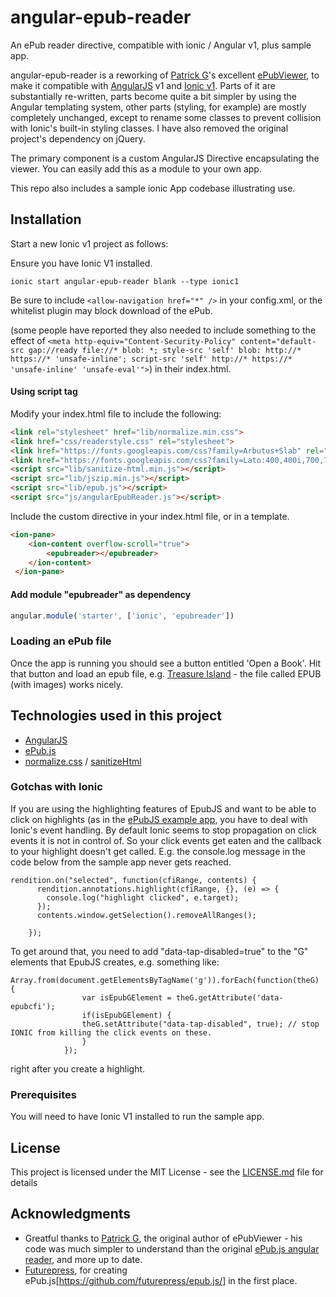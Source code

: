 # angular-epub-reader
An ePub reader directive, compatible with ionic / Angular v1, plus sample app.

angular-epub-reader is a reworking of [Patrick G](https://github.com/geek1011)'s excellent [ePubViewer](https://github.com/geek1011/ePubViewer), to make it compatible with [AngularJS] v1 and
[Ionic v1](https://ionicframework.com/docs/v1/). Parts of it are substantially re-written, parts become quite a bit simpler by using the Angular templating system, other parts (styling, for
example) are mostly completely unchanged, except to rename some classes to prevent collision with Ionic's built-in styling classes. I have also removed the original project's dependency on jQuery.

The primary component is a custom AngularJS Directive encapsulating the viewer. You can easily add this as a module to your own app. 

This repo also includes a sample ionic  App codebase illustrating use.

## Installation

Start a new Ionic v1 project as follows:

Ensure you have Ionic V1 installed.

```
ionic start angular-epub-reader blank --type ionic1
```

Be sure to include `<allow-navigation href="*" />` in your config.xml, or the whitelist plugin may block download of the ePub.

(some people have reported they also needed to include something to the effect of 
`<meta http-equiv="Content-Security-Policy"
		content="default-src gap://ready file://* blob: *; style-src 'self' blob: http://* https://* 'unsafe-inline'; script-src 'self' http://* https://* 'unsafe-inline' 'unsafe-eval'">`) in their index.html.

#### Using script tag


Modify your index.html file to include the following:

```html
<link rel="stylesheet" href="lib/normalize.min.css">
<link href="css/readerstyle.css" rel="stylesheet">
<link href="https://fonts.googleapis.com/css?family=Arbutus+Slab" rel="stylesheet">
<link href="https://fonts.googleapis.com/css?family=Lato:400,400i,700,700i" rel="stylesheet">
<script src="lib/sanitize-html.min.js"></script>
<script src="lib/jszip.min.js"></script>
<script src="lib/epub.js"></script>
<script src="js/angularEpubReader.js"></script>
```

Include the custom directive in your index.html file, or in a template.

```html
<ion-pane>
    <ion-content overflow-scroll="true">
    	<epubreader></epubreader>
    </ion-content>
 </ion-pane>
```

#### Add module "epubreader" as dependency
```js
angular.module('starter', ['ionic', 'epubreader'])
```

### Loading an ePub file

Once the app is running you should see a button entitled 'Open a Book'. Hit that button and load an epub file, e.g. [Treasure Island](http://www.gutenberg.org/ebooks/120) - the file called
EPUB (with images) works nicely.

## Technologies used in this project

- [AngularJS] 
- [ePub.js](https://github.com/futurepress/epub.js/)
- [normalize.css](https://necolas.github.io/normalize.css/) / [sanitizeHtml](https://www.npmjs.com/package/sanitize-html)

### Gotchas with Ionic

If you are using the highlighting features of EpubJS and want to be able to click on highlights (as in the [ePubJS example app](https://github.com/futurepress/epub.js#examples), you have to
deal with Ionic's event handling. By default Ionic seems to stop propagation on click events it is not in control of. So your click events get eaten and the callback to your highlight
doesn't get called. E.g. the console.log message in the code below from the sample app  never gets reached.

```
rendition.on("selected", function(cfiRange, contents) {
      rendition.annotations.highlight(cfiRange, {}, (e) => {
        console.log("highlight clicked", e.target);
      });
      contents.window.getSelection().removeAllRanges();

    });
```

To get around that, you need to add "data-tap-disabled=true" to the "G" elements that EpubJS creates, e.g. something like: 

```
Array.from(document.getElementsByTagName('g')).forEach(function(theG) {
			    var isEpubGElement = theG.getAttribute('data-epubcfi');
			    if(isEpubGElement) {
				theG.setAttribute("data-tap-disabled", true); // stop IONIC from killing the click events on these.
			    }
			});
```

right after you create a highlight.

### Prerequisites

You will need to have Ionic V1 installed to run the sample app. 

## License

This project is licensed under the MIT License - see the [LICENSE.md](LICENSE.md) file for details

## Acknowledgments

* Greatful thanks to [Patrick G](https://github.com/geek1011), the original author of ePubViewer - his code was much simpler to understand than the original [ePub.js angular reader](https://github.com/futurepress/epubjs-angular-reader), and more  up to date. 
* [Futurepress](http://futurepress.org), for creating ePub.js[https://github.com/futurepress/epub.js/] in the first place. 

[angularjs]:http://angularjs.org

